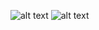 ![alt text](movie-catalog---react/preview/main_screen.png)
![alt text](movie-catalog---react/preview/movie_info.png)

